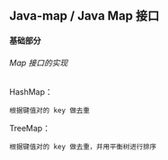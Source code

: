 ## Java-map / Java Map 接口

#### 基础部分

###### Map 接口的实现

HashMap：

    根据键值对的 key 做去重

TreeMap：

    根据键值对的 key 做去重，并用平衡树进行排序




















